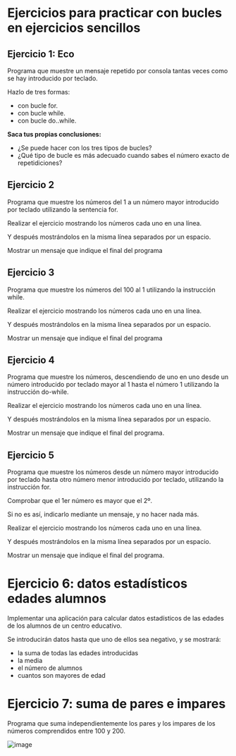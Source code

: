 # Ejercicios para practicar con bucles en ejercicios sencillos

## Ejercicio 1: Eco
Programa que muestre un mensaje repetido por consola tantas veces como se hay introducido por teclado.

Hazlo de tres formas:
- con bucle for.
- con bucle while.
- con bucle do..while.

**Saca tus propias conclusiones:**

- ¿Se puede hacer con los tres tipos de bucles?
- ¿Qué tipo de bucle es más adecuado cuando sabes el número exacto de repetidiciones?

## Ejercicio 2
Programa que muestre los números del 1 a un número mayor introducido por teclado utilizando la sentencia for. 

Realizar el ejercicio mostrando los números cada uno en una línea. 

Y después mostrándolos en la misma línea separados por un espacio. 

Mostrar un mensaje que indique el final del programa

## Ejercicio 3
Programa que muestre los números del 100 al 1 utilizando la instrucción while. 

Realizar el ejercicio mostrando los números cada uno en una línea. 

Y después mostrándolos en la misma línea separados por un espacio. 

Mostrar un mensaje que indique el final del programa

## Ejercicio 4
Programa que muestre los números, descendiendo de uno en uno desde un número introducido por teclado mayor al 1 hasta el número 1 utilizando la instrucción do-while. 

Realizar el ejercicio mostrando los números cada uno en una línea. 

Y después mostrándolos en la misma línea separados por un espacio. 

Mostrar un mensaje que indique el final del programa.

## Ejercicio 5
Programa que muestre los números desde un número mayor introducido por teclado hasta otro número menor introducido por teclado, utilizando la instrucción for. 

Comprobar que el 1er número es mayor que el 2º. 

Si no es así, indicarlo mediante un mensaje, y no hacer nada más. 

Realizar el ejercicio mostrando los números cada uno en una línea. 

Y después mostrándolos en la misma línea separados por un espacio. 

Mostrar un mensaje que indique el final del programa.

# Ejercicio 6: datos estadísticos edades alumnos

Implementar una aplicación para calcular datos estadísticos de las edades de los alumnos de un centro educativo. 

Se introducirán datos hasta que uno de ellos sea negativo, y se mostrará: 
- la suma de todas las edades introducidas
- la media
- el  número de alumnos
- cuantos son mayores de edad

# Ejercicio 7: suma de pares e impares

Programa que suma independientemente los pares y los impares de los números comprendidos entre 100 y 200.

![image](https://user-images.githubusercontent.com/91023374/191769346-f976c7e2-a46c-47a7-ad76-c442c883344f.png)



